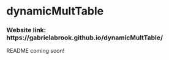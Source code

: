 # dynamicMultTable
<h3>Website link: https://gabrielabrook.github.io/dynamicMultTable/ </h3>

<p>README coming soon!</p>
